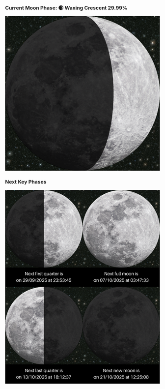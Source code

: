 ### Current Moon Phase: 🌒 Waxing Crescent 29.99%
![Moon Phase](moonphase.png)
### Next Key Phases
![Gallery](gallery.png)